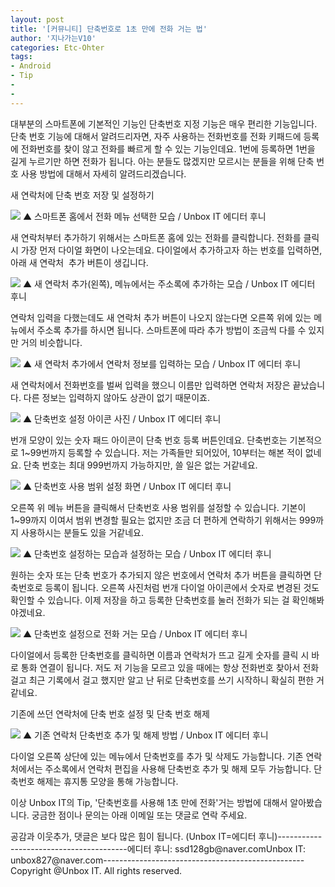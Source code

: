 ```yaml
---
layout: post
title: '[커뮤니티] 단축번호로 1초 만에 전화 거는 법'
author: '지나가는V10'
categories: Etc-Ohter
tags:
- Android
- Tip
-
-
---
```



<script> location.href='https://cafe.naver.com/develoid/797104' ; </script>

<p>
 <p>대부분의 스마트폰에 기본적인 기능인 단축번호 지정 기능은 매우 편리한 기능입니다. 단축 번호 기능에 대해서 알려드리자면, 자주 사용하는 전화번호를 전화 키패드에 등록에 전화번호를 찾이 않고 전화를 빠르게 할 수 있는 기능인데요. 1번에 등록하면 1번을 길게 누르기만 하면 전화가 됩니다. 아는 분들도 많겠지만 모르시는 분들을 위해 단축 번호 사용 방법에 대해서 자세히 알려드리겠습니다.</p>

</p>

<p>
 <p>
  <p>
   새 연락처에 단축 번호 저장 및 설정하기
  </p>

 </p>

</p>

<p>
 <p>
  <img src="https://dthumb-phinf.pstatic.net/?src=%22http%3A%2F%2Fblogfiles.naver.net%2FMjAxODA1MDdfMjM3%2FMDAxNTI1Njc1NDcyMjAx.pmLyRo4qpNU7unz6pcisHulcwGI7fCanMfLL04K5E7og.UBVlgnZ5UDW6ZyuXZ4Q92dkotVfXqEj7Z0gBBJq88Wsg.PNG.unbox827%2Fimage_2772450321525671608627.png%22&amp;type=cafe_wa740">
  ▲ 스마트폰 홈에서 전화 메뉴 선택한 모습 / Unbox IT 에디터 후니
 </p>

</p>

<p>
 <p>새 연락처부터 추가하기 위해서는 스마트폰 홈에 있는 전화를 클릭합니다. 전화를 클릭 시 가장 먼저 다이얼 화면이 나오는데요. 다이얼에서 추가하고자 하는 번호를 입력하면, 아래 새 연락처 &nbsp;추가 버튼이 생깁니다.</p>

</p>

<p>
 <p>
  <img src="https://dthumb-phinf.pstatic.net/?src=%22http%3A%2F%2Fblogfiles.naver.net%2FMjAxODA1MDdfMTU2%2FMDAxNTI1NjczNzA0MTc1.tkCI6zX6BDX48JmERaruoQAh3B9BPFNPrpOLP6tZ2kIg.qexwVospX8YtglLo0ZPeXaXsLjA3GF-Ak1qrm5I-qf0g.PNG.unbox827%2F2.PNG%22&amp;type=cafe_wa740">
  ▲ 새 연락처 추가(왼쪽), 메뉴에서는 주소록에 추가하는 모습 / Unbox IT 에디터 후니
 </p>

</p>

<p>
 <p>연락처 입력을 다했는데도 새 연락처 추가 버튼이 나오지 않는다면 오른쪽 위에 있는 메뉴에서 주소록 추가를 하시면 됩니다. 스마트폰에 따라 추가 방법이 조금씩 다를 수 있지만 거의 비슷합니다.</p>

</p>

<p>
 <p>
  <img src="https://dthumb-phinf.pstatic.net/?src=%22http%3A%2F%2Fblogfiles.naver.net%2FMjAxODA1MDdfMTEw%2FMDAxNTI1Njc0MDY5ODc2.-AueElIU3bRC4xCvYw7I5WTfO3SFItWEHn1H6hhefaog.Tf91z6t7U7gpIU82SXSN5OedM1rHT4lDSYoE0QnCajEg.PNG.unbox827%2F3.PNG%22&amp;type=cafe_wa740">
  ▲ 새 연락처 추가에서 연락처 정보를 입력하는 모습 / Unbox IT 에디터 후니
 </p>

</p>

<p>
 <p>새 연락처에서 전화번호를 벌써 입력을 했으니 이름만 입력하면 연락처 저장은 끝났습니다. 다른 정보는 입력하지 않아도 상관이 없기 때문이죠.</p>

</p>

<p>
 <p>
  <img src="https://dthumb-phinf.pstatic.net/?src=%22http%3A%2F%2Fblogfiles.naver.net%2FMjAxODA1MDdfMTU4%2FMDAxNTI1Njc1MTkyOTAx.537MfFIMRIrmZSYTFNQtSQvvA60RPW4E_E678dbg51Mg.xVzv3HQKgKvYedb600VfVGcZfXOiYEVa_TiYXYkSt7Ag.PNG.unbox827%2F4.PNG%22&amp;type=cafe_wa740">
  ▲ 단축번호 설정 아이콘 사진 / Unbox IT 에디터 후니
 </p>

</p>

<p>
 <p>번개 모양이 있는 숫자 패드 아이콘이 단축 번호 등록 버튼인데요. 단축번호는 기본적으로 1~99번까지 등록할 수 있습니다. 저는 가족들만 되어있어, 10부터는 해본 적이 없네요. 단축 번호는 최대 999번까지 가능하지만, 쓸 일은 없는 거같네요.</p>

</p>

<p>
 <p>
  <img src="https://dthumb-phinf.pstatic.net/?src=%22http%3A%2F%2Fblogfiles.naver.net%2FMjAxODA1MDdfMTI2%2FMDAxNTI1Njc2MTMwNjA5.DjnJdPuIjpfWjPsFxViv4vBg_dp3JDSBzDPh1ltn8ysg.ejPblMYC6T6Cn2-a5jbyOjuJvMM86GpTSgz5jszWfNMg.PNG.unbox827%2Fimage_618004911525675731888.png%22&amp;type=cafe_wa740">
  ▲ 단축번호 사용 범위 설정 화면 / Unbox IT 에디터 후니
 </p>

</p>

<p>
 <p>오른쪽 위 메뉴 버튼을 클릭해서 단축번호 사용 범위를 설정할 수 있습니다. 기본이 1~99까지 이여서 범위 변경할 필요는 없지만 조금 더 편하게 연락하기 위해서는 999까지 사용하시는 분들도 있을 거같네요.</p>

</p>

<p>
 <p>
  <img src="https://dthumb-phinf.pstatic.net/?src=%22http%3A%2F%2Fblogfiles.naver.net%2FMjAxODA1MDdfMjQ3%2FMDAxNTI1Njc2MTM4NDU0.EY3tab0ZMomqxZe1jLx7qA0KAiGjULpS3xJYTsxTjzgg.evECENCwCixb6CaaCmvnulHaJWBxNJO3CS_dOQDHsa8g.PNG.unbox827%2Fimage_3407999831525676085038.png%22&amp;type=cafe_wa740">
  ▲ 단축번호 설정하는 모습과 설정하는 모습 / Unbox IT 에디터 후니
 </p>

</p>

<p>
 <p>원하는 숫자 또는 단축 번호가 추가되지 않은 번호에서 연락처 추가 버튼을 클릭하면 단축번호로 등록이 됩니다. 오른쪽 사진처럼 번개 다이얼 아이콘에서 숫자로 변경된 것도 확인할 수 있습니다. 이제 저장을 하고 등록한 단축번호를 눌러 전화가 되는 걸 확인해봐야겠네요.</p>

</p>

<p>
 <p>
  <img src="https://dthumb-phinf.pstatic.net/?src=%22http%3A%2F%2Fblogfiles.naver.net%2FMjAxODA1MDdfNTAg%2FMDAxNTI1Njc2NjkxNTc2.9qPt-aN43SaH5hDsRsOJVLYeh3qn9vLomvHAXzx6HRsg.ucHAarERgFxU5q9x5PR443BysHhEt3ire0OViAaXiiog.PNG.unbox827%2F7.PNG%22&amp;type=cafe_wa740">
  ▲ 단축번호 설정으로 전화 거는 모습 / Unbox IT 에디터 후니
 </p>

</p>

<p>
 <p>다이얼에서 등록한 단축번호를 클릭하면 이름과 연락처가 뜨고 길게 숫자를 클릭 시 바로 통화 연결이 됩니다. 저도 저 기능을 모르고 있을 때에는 항상 전화번호 찾아서 전화 걸고 최근 기록에서 걸고 했지만 알고 난 뒤로 단축번호를 쓰기 시작하니 확실히 편한 거 같네요.</p>

</p>

<p>
 <p>
  <p>
   기존에 쓰던 연락처에 단축 번호 설정 및 단축 번호 해제
  </p>

 </p>

</p>

<p>
 <p>
  <img src="https://dthumb-phinf.pstatic.net/?src=%22http%3A%2F%2Fblogfiles.naver.net%2FMjAxODA1MDdfMTkg%2FMDAxNTI1Njc4NzExNDE2.tZdV8tFb_AuPAgSpZcs9cjVZkA7su0evQFhmgesGdFog.zIbKnoRjQnTQvgQWsQpREfRYSuiD0ilYECvMx2WSNqQg.PNG.unbox827%2Fimage_5453460121525678581317.png%22&amp;type=cafe_wa740">
  ▲ 기존 연락처 단축번호 추가 및 해제 방법 / Unbox IT 에디터 후니
 </p>

</p>

<p>
 <p>다이얼 오른쪽 상단에 있는 메뉴에서 단축번호를 추가 및 삭제도 가능합니다. 기존 연락처에서는 주소록에서 연락처 편집을 사용해 단축번호 추가 및 해제 모두 가능합니다. 단축번호 해제는 휴지통 모양을 통해 가능합니다.</p>

</p>

<p>
 <p>이상 Unbox IT의 Tip, '단축번호를 사용해 1초 만에 전화'거는 방법에 대해서 알아봤습니다. 궁금한 점이나 문의는 아래 이메일 또는 댓글로 연락 주세요.</p>

</p>

<p>
 <p>
  <p></p>

 </p>

</p>

<p>
 <p>공감과 이웃추가, 댓글은 보다 많은 힘이 됩니다.&nbsp;(Unbox IT=에디터&nbsp;후니)----------------------------------------에디터&nbsp;후니: ssd128gb@naver.comUnbox IT: unbox827@naver.com--------------------------------------------------Copyright @Unbox IT. All rights reserved.</p>

</p>

